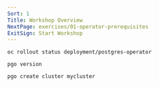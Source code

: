 ```yaml
---
Sort: 1
Title: Workshop Overview
NextPage: exercises/01-operator-prerequisites
ExitSign: Start Workshop
---
```


```execute
oc rollout status deployment/postgres-operator
```

```execute
pgo version
```

```execute
pgo create cluster mycluster
```
